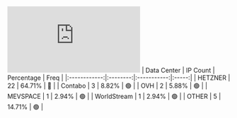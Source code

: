 ![Diagramm](https://github.com/obajay/StateSync-snapshots/blob/main/Projects/Hypersign/1/README.md)
| Data Center | IP Count | Percentage | Freq |
|:------------:|:--------:|:-----------:|:-----:|
| HETZNER | 22 | 64.71% | 🔴 |
| Contabo | 3 | 8.82% | 🟢 |
| OVH | 2 | 5.88% | 🟢 |
| MEVSPACE | 1 | 2.94% | 🟢 |
| WorldStream | 1 | 2.94% | 🟢 |
| OTHER | 5 | 14.71% | 🟢 |